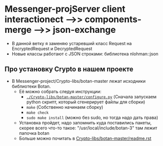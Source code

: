 # Messenger-projServer client interactionect -->> components-merge -->> json-exchange
* В данной ветку я заменяю устаревший класс Request на EncryptedRequest и DecryptedRequest 
* Новые классы работают с JSON строками: библиотека nlohman::json

## Про установку Crypto в нашем проекте

* В Messenger-project/Crypto-libs/botan-master лежат исходники библиотеки Botan.
   * Её можно собрать следуя инструкции:
      * [`./Crypto-libs/botan-master/configure.py`](..%2F..%2FCrypto-libs%2Fbotan-master%2Fconfigure.py) (Сначала запускаем python скрипт, который сгенерирует файлы для сборки)
      * `make` (Собственно начинаем сборку)
      * `make check`
      * `sudo make install` (можно без sudo, но тогда надо дать права)
   * Установка пройдет, надо запомнить куда поставились пакеты, скорее всего что-то такое: "/usr/local/include/botan-3" там лежит папочка botan
   * Больше можно почитать в [Crypto-libs/botan-master/readme.rst](..%2F..%2FCrypto-libs%2Fbotan-master%2Freadme.rst)
